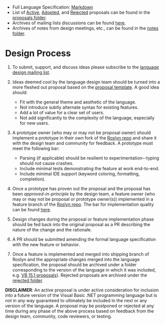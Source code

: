 * Full Language Specification: [Markdown](spec)
* List of [Active](proposals), [Adopted](proposals/adopted), and [Rejected](proposals/rejected) proposals can be found in the [proposals folder](proposals).
* Archives of mailing lists discussions can be found [here](http://lists.dot.net/pipermail/vblang/).
* Archives of notes from design meetings, etc., can be found in the [notes folder](notes).

# Design Process

1. To submit, support, and discuss ideas please subscribe to the [language design mailing list](https://lists.dot.net/mailman/listinfo/vblang).

2. Ideas deemed cool by the language design team should be turned into a more fleshed out proposal based on the [proposal template](proposals/proposal-template.md). A good idea should:
    * Fit with the general theme and aesthetic of the language.
    * Not introduce subtly alternate syntax for existing features.
    * Add a lot of value for a clear set of users.
    * Not add significantly to the complexity of the language, especially for new users.  

3. A prototype owner (who may or may not be proposal owner) should implement a prototype in their own fork of the [Roslyn repo](https://github.com/dotnet/roslyn) and share it with the design team and community for feedback. A prototype must meet the following bar:
	* Parsing (if applicable) should be resilient to experimentation--typing should not cause crashes.
	* Include minimal tests demonstrating the feature at work end-to-end.
	* Include minimal IDE support (keyword coloring, formatting, completion).

4. Once a prototype has proven out the proposal and the proposal has been _approved-in-principle_ by the design team, a feature owner (who may or may not be proposal or prototype owner(s)) implemented in a feature branch of the [Roslyn repo](https://github.com/dotnet/roslyn). The bar for implementation quality can be found [here](https://github.com/dotnet/roslyn).

5. Design changes during the proposal or feature implementation phase should be fed back into the original proposal as a PR describing the nature of the change and the rationale.

6. A PR should be submitted amending the formal language specification with the new feature or behavior.

7. Once a feature is implemented and merged into shipping branch of Roslyn and the appropriate changes merged into the language specification, the proposal should be archived under a folder corresponding to the version of the language in which it was included, e.g. [VB 15.1 proposals](proposals/adopted/vb15.1)). Rejected proposals are archived under the [rejected folder](proposals/rejected).

**DISCLAIMER**: An active proposal is under active consideration for inclusion into a future version of the Visual Basic .NET programming language but is not in any way guaranteed to ultimately be included in the next or any version of the language. A proposal may be postponed or rejected at any time during any phase of the above process based on feedback from the design team, community, code reviewers, or testing.
